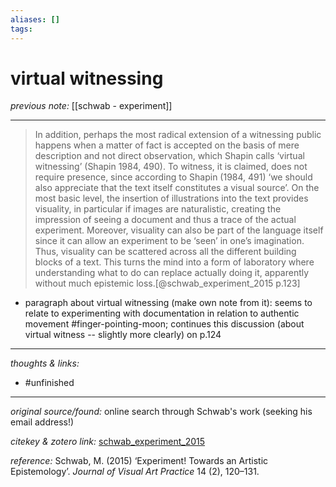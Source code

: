 ```yaml
---
aliases: []
tags:
---
```


# virtual witnessing

_previous note:_ [[schwab - experiment]]

---

>In addition, perhaps the most radical extension of a witnessing public happens when a matter of fact is accepted on the basis of mere description and not direct observation, which Shapin calls ‘virtual witnessing’ (Shapin 1984, 490). To witness, it is claimed, does not require presence, since according to Shapin (1984, 491) ‘we should also appreciate that the text itself constitutes a visual source’. On the most basic level, the insertion of illustrations into the text provides visuality, in particular if images are naturalistic, creating the impression of seeing a document and thus a trace of the actual experiment. Moreover, visuality can also be part of the language itself since it can allow an experiment to be ‘seen’ in one’s imagination. Thus, visuality can be scattered across all the different building blocks of a text. This turns the mind into a form of laboratory where understanding what to do can replace actually doing it, apparently without much epistemic loss.[@schwab_experiment_2015 p.123] 

- paragraph about virtual witnessing (make own note from it): seems to relate to experimenting with documentation in relation to authentic movement #finger-pointing-moon; continues this discussion (about virtual witness -- slightly more clearly) on p.124

---

_thoughts & links:_



- #unfinished 

---

_original source/found:_ online search through Schwab's work (seeking his email address!)

_citekey & zotero link:_ [schwab_experiment_2015](zotero://select/items/1_G2S4P93H)

_reference:_ Schwab, M. (2015) ‘Experiment! Towards an Artistic Epistemology’. _Journal of Visual Art Practice_ 14 (2), 120–131.



